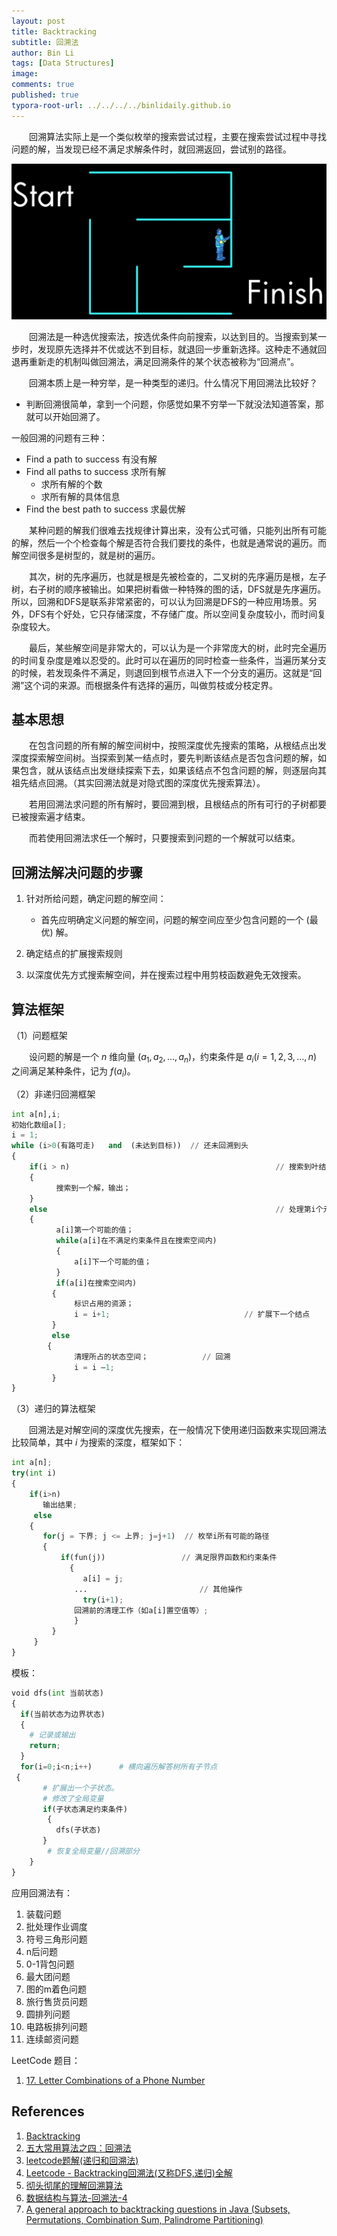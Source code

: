 ```yaml
---
layout: post
title: Backtracking
subtitle: 回溯法
author: Bin Li
tags: [Data Structures]
image: 
comments: true
published: true
typora-root-url: ../../../../binlidaily.github.io
---
```


　　回溯算法实际上是一个类似枚举的搜索尝试过程，主要在搜索尝试过程中寻找问题的解，当发现已经不满足求解条件时，就回溯返回，尝试别的路径。

![-w1159](/img/media/15610163679685.jpg)


　　回溯法是一种选优搜索法，按选优条件向前搜索，以达到目的。当搜索到某一步时，发现原先选择并不优或达不到目标，就退回一步重新选择。这种走不通就回退再重新走的机制叫做回溯法，满足回溯条件的某个状态被称为“回溯点”。

　　回溯本质上是一种穷举，是一种类型的递归。什么情况下用回溯法比较好？
* 判断回溯很简单，拿到一个问题，你感觉如果不穷举一下就没法知道答案，那就可以开始回溯了。

一般回溯的问题有三种：
* Find a path to success 有没有解
* Find all paths to success 求所有解
    * 求所有解的个数
    * 求所有解的具体信息
* Find the best path to success 求最优解

　　某种问题的解我们很难去找规律计算出来，没有公式可循，只能列出所有可能的解，然后一个个检查每个解是否符合我们要找的条件，也就是通常说的遍历。而解空间很多是树型的，就是树的遍历。

　　其次，树的先序遍历，也就是根是先被检查的，二叉树的先序遍历是根，左子树，右子树的顺序被输出。如果把树看做一种特殊的图的话，DFS就是先序遍历。所以，回溯和DFS是联系非常紧密的，可以认为回溯是DFS的一种应用场景。另外，DFS有个好处，它只存储深度，不存储广度。所以空间复杂度较小，而时间复杂度较大。

　　最后，某些解空间是非常大的，可以认为是一个非常庞大的树，此时完全遍历的时间复杂度是难以忍受的。此时可以在遍历的同时检查一些条件，当遍历某分支的时候，若发现条件不满足，则退回到根节点进入下一个分支的遍历。这就是“回溯”这个词的来源。而根据条件有选择的遍历，叫做剪枝或分枝定界。


## 基本思想
　　在包含问题的所有解的解空间树中，按照深度优先搜索的策略，从根结点出发深度探索解空间树。当探索到某一结点时，要先判断该结点是否包含问题的解，如果包含，就从该结点出发继续探索下去，如果该结点不包含问题的解，则逐层向其祖先结点回溯。（其实回溯法就是对隐式图的深度优先搜索算法）。

　　若用回溯法求问题的所有解时，要回溯到根，且根结点的所有可行的子树都要已被搜索遍才结束。

　　而若使用回溯法求任一个解时，只要搜索到问题的一个解就可以结束。

## 回溯法解决问题的步骤
1. 针对所给问题，确定问题的解空间：
    * 首先应明确定义问题的解空间，问题的解空间应至少包含问题的一个 (最优) 解。

2. 确定结点的扩展搜索规则

3. 以深度优先方式搜索解空间，并在搜索过程中用剪枝函数避免无效搜索。

## 算法框架
（1）问题框架

　　设问题的解是一个 $n$ 维向量 $(a_1,a_2,\dots,a_n)$，约束条件是 $a_i(i=1,2,3,\dots,n)$ 之间满足某种条件，记为 $f(a_i)$。

（2）非递归回溯框架
```python
int a[n],i;
初始化数组a[];
i = 1;
while (i>0(有路可走)   and  (未达到目标))  // 还未回溯到头
{
    if(i > n)                                              // 搜索到叶结点
    {   
          搜索到一个解，输出；
    }
    else                                                   // 处理第i个元素
    { 
          a[i]第一个可能的值；
          while(a[i]在不满足约束条件且在搜索空间内)
          {
              a[i]下一个可能的值；
          }
          if(a[i]在搜索空间内)
         {
              标识占用的资源；
              i = i+1;                              // 扩展下一个结点
         }
         else 
        {
              清理所占的状态空间；            // 回溯
              i = i –1; 
         }
}
```

（3）递归的算法框架

　　回溯法是对解空间的深度优先搜索，在一般情况下使用递归函数来实现回溯法比较简单，其中 $i$ 为搜索的深度，框架如下：

```python
int a[n];
try(int i)
{
    if(i>n)
       输出结果;
     else
    {
       for(j = 下界; j <= 上界; j=j+1)  // 枚举i所有可能的路径
       {
           if(fun(j))                 // 满足限界函数和约束条件
             {
                a[i] = j;
              ...                         // 其他操作
                try(i+1);
              回溯前的清理工作（如a[i]置空值等）;
              }
         }
     }
}
```

模板：

```python
void dfs(int 当前状态)
{
  if(当前状态为边界状态)
  {
    # 记录或输出
    return;
  }
  for(i=0;i<n;i++)		# 横向遍历解答树所有子节点
 {
       # 扩展出一个子状态。
       # 修改了全局变量
       if(子状态满足约束条件)
        {
          dfs(子状态)
       }
        # 恢复全局变量//回溯部分
    }
}
```

应用回溯法有：
1. 装载问题
2. 批处理作业调度
3. 符号三角形问题
4. n后问题
5. 0-1背包问题
6. 最大团问题
7. 图的m着色问题
8. 旅行售货员问题
9. 圆排列问题
10. 电路板排列问题
11. 连续邮资问题

LeetCode 题目：
1. [17. Letter Combinations of a Phone Number](https://leetcode.com/problems/letter-combinations-of-a-phone-number/)

## References
1. [Backtracking](https://www.1point3acres.com/bbs/thread-172641-1-1.html)
2. [五大常用算法之四：回溯法](https://www.cnblogs.com/steven_oyj/archive/2010/05/22/1741376.html)
3. [leetcode题解(递归和回溯法)](https://juejin.im/post/5b3b56045188251abe49f738)
4. [Leetcode - Backtracking回溯法(又称DFS,递归)全解](https://segmentfault.com/a/1190000006121957)
5. [彻头彻尾的理解回溯算法](https://blog.csdn.net/ffmpeg4976/article/details/45007439)
6. [数据结构与算法-回溯法-4](https://xiaozhuanlan.com/topic/0289571364)
7. [A general approach to backtracking questions in Java (Subsets, Permutations, Combination Sum, Palindrome Partitioning)](https://leetcode.com/problems/combination-sum/discuss/16502/A-general-approach-to-backtracking-questions-in-Java-(Subsets-Permutations-Combination-Sum-Palindrome-Partitioning))